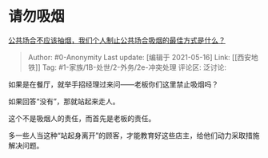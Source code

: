 # 请勿吸烟
[公共场合不应该抽烟，我们个人制止公共场合吸烟的最佳方式是什么？](https://www.zhihu.com/question/19584139/answer/855246586)

> Author: #0-Anonymity
> Last update: [编辑于 2021-05-16]
> Link: [[西安地铁]]
> Tag: #1-家族/1B-处世/2-外务/2e-冲突处理 
> 评论区:
> 泛讨论:

如果是在餐厅，就举手招经理过来问——老板你们这里禁止吸烟吗？

如果回答“没有”，那就站起来走人。

这个不是吸烟人的责任，而首先是老板的责任。

多一些人当这种“站起身离开”的顾客，才能教育好这些店主，给他们动力采取措施解决问题。
